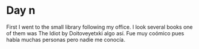 # Day n
First I went to the small library following my office. I look several books one of them was 
The Idiot by Doitoveyetxki algo así. Fue muy coómico pues había muchas personas pero nadie
me conocía.

